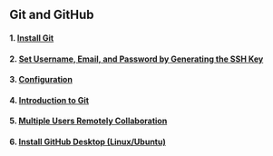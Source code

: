 ## Git and GitHub

#### 1. [Install Git](https://github.com/mrzResearchArena/Git-and-GitHub/blob/master/install.md)
#### 2. [Set Username, Email, and Password by Generating the SSH Key](https://github.com/mrzResearchArena/Git-and-GitHub/blob/master/SSH.md)
#### 3. [Configuration](https://github.com/mrzResearchArena/Git-and-GitHub/blob/master/configure.md)
#### 4. [Introduction to Git](https://github.com/mrzResearchArena/Git-and-GitHub/blob/master/introduction.md)
#### 5. [Multiple Users Remotely Collaboration](https://github.com/mrzResearchArena/Git-and-GitHub/blob/master/multiple.md)
#### 6. [Install GitHub Desktop (Linux/Ubuntu)](https://github.com/mrzResearchArena/Git/blob/master/GitHub-Desktop.md)

